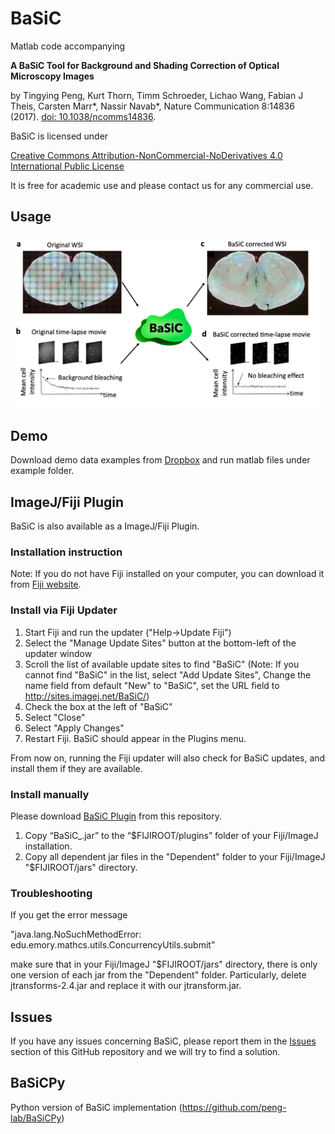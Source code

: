 # BaSiC

Matlab code accompanying 

**A BaSiC Tool for Background and Shading Correction of Optical Microscopy Images**

by Tingying Peng, Kurt Thorn, Timm Schroeder, Lichao Wang, Fabian J Theis, Carsten Marr\*, Nassir Navab\*, Nature Communication 8:14836 (2017). [doi: 10.1038/ncomms14836](http://www.nature.com/articles/ncomms14836).

BaSiC is licensed under 

[Creative Commons Attribution-NonCommercial-NoDerivatives 4.0 International Public License](https://creativecommons.org/licenses/by-nc-nd/4.0/legalcode)

It is free for academic use and please contact us for any commercial use.

## Usage
![BaSiC corrects both spatial uneven illumination of microscopy images and temporal background bleaching for time-lapse movies.](images/usage.png)


## Demo

Download demo data examples from [Dropbox](https://www.dropbox.com/s/plznvzdjglrse3h/Demoexamples.zip?dl=0) and run matlab files under example folder.

## ImageJ/Fiji Plugin
BaSiC is also available as a ImageJ/Fiji Plugin.


### Installation instruction

Note: If you do not have Fiji installed on your computer, you can download it from [Fiji website](http://fiji.sc/).


### Install via Fiji Updater

1. Start Fiji and run the updater ("Help->Update Fiji")
2. Select the "Manage Update Sites" button at the bottom-left of the updater window
3. Scroll the list of available update sites to find "BaSiC" (Note: If you cannot find "BaSiC" in the list, select "Add Update Sites", Change the name field from default "New" to "BaSiC", set the URL field to http://sites.imagej.net/BaSiC/)
4. Check the box at the left of "BaSiC"
5. Select "Close" 
6. Select "Apply Changes" 
7. Restart Fiji. BaSiC should appear in the Plugins menu.

From now on, running the Fiji updater will also check for BaSiC updates, and install them if they are available.


### Install manually

Please download [BaSiC Plugin](https://github.com/QSCD/BaSiC/blob/master/BaSiCPlugin.zip) from this repository. 

1. Copy “BaSiC_.jar” to the “$FIJIROOT/plugins” folder of your Fiji/ImageJ installation.
2. Copy all dependent jar files in the "Dependent" folder to your Fiji/ImageJ "$FIJIROOT/jars" directory.


### Troubleshooting

If you get the error message 

"java.lang.NoSuchMethodError: edu.emory.mathcs.utils.ConcurrencyUtils.submit"

make sure that in your Fiji/ImageJ "$FIJIROOT/jars" directory, there is only one version of each jar from the "Dependent" folder. Particularly, delete jtransforms-2.4.jar and replace it with our jtransform.jar.

## Issues
If you have any issues concerning BaSiC, please report them in the [Issues](https://github.com/QSCD/BaSiC/issues) section of this GitHub repository and we will try to find a solution.


## BaSiCPy
Python version of BaSiC implementation (https://github.com/peng-lab/BaSiCPy)




